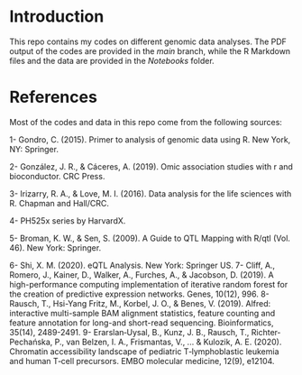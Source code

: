 # Introduction
This repo contains my codes on different genomic data analyses. The PDF output of the codes are provided in the *main* branch, while the R Markdown files and the data are provided in the *Notebooks* folder.

# References
Most of the codes and data in this repo come from the following sources:

1- Gondro, C. (2015). Primer to analysis of genomic data using R. New York, NY: Springer.

2- González, J. R., & Cáceres, A. (2019). Omic association studies with r and bioconductor. CRC Press.

3- Irizarry, R. A., & Love, M. I. (2016). Data analysis for the life sciences with R. Chapman and Hall/CRC.

4- PH525x series by HarvardX.

5- Broman, K. W., & Sen, S. (2009). A Guide to QTL Mapping with R/qtl (Vol. 46). New York: Springer.

6- Shi, X. M. (2020). eQTL Analysis. New York: Springer US.
7- Cliff, A., Romero, J., Kainer, D., Walker, A., Furches, A., & Jacobson, D. (2019). A high-performance computing implementation of iterative random forest for the creation of predictive expression networks. Genes, 10(12), 996.
8- Rausch, T., Hsi-Yang Fritz, M., Korbel, J. O., & Benes, V. (2019). Alfred: interactive multi-sample BAM alignment statistics, feature counting and feature annotation for long-and short-read sequencing. Bioinformatics, 35(14), 2489-2491.
9- Erarslan‐Uysal, B., Kunz, J. B., Rausch, T., Richter‐Pechańska, P., van Belzen, I. A., Frismantas, V., ... & Kulozik, A. E. (2020). Chromatin accessibility landscape of pediatric T‐lymphoblastic leukemia and human T‐cell precursors. EMBO molecular medicine, 12(9), e12104.
